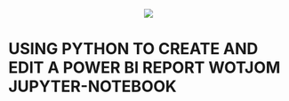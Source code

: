 <p align="center">
  <img src="https://github.com/deepakm925/Power-BI/blob/main/When-Python-meets-Power-BI/resources/banner-3.png"/>
  
# USING PYTHON TO CREATE AND EDIT A POWER BI REPORT WOTJOM JUPYTER-NOTEBOOK
